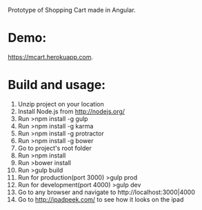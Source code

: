 Prototype of Shopping Cart made in Angular.

Demo:
====
https://mcart.herokuapp.com.

Build and usage:
===============
01. Unzip project on your location
02. Install Node.js from http://nodejs.org/
03. Run >npm install -g gulp
04. Run >npm install -g karma
05. Run >npm install -g protractor 
06. Run >npm install -g bower
07. Go to project's root folder
08. Run >npm install
09. Run >bower install
10. Run >gulp build
11. Run for production(port 3000) >gulp prod
12. Run for development(port 4000) >gulp dev
13. Go to any browser and navigate to http://localhost:3000|4000
14. Go to http://ipadpeek.com/ to see how it looks on the ipad

